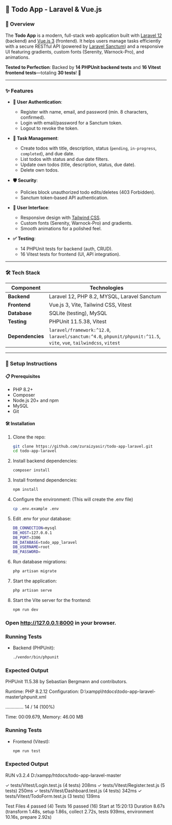 
## 🎉 Todo App - Laravel & Vue.js

### 🌟 Overview
The **Todo App** is a modern, full-stack web application built with [Laravel 12](https://laravel.com) (backend) and [Vue.js 3](https://vuejs.org) (frontend). It helps users manage tasks efficiently with a secure RESTful API (powered by [Laravel Sanctum](https://laravel.com/docs/sanctum)) and a responsive UI featuring gradients, custom fonts (Serenity, Warnock-Pro), and animations.

**Tested to Perfection**: Backed by **14 PHPUnit backend tests** and **16 Vitest frontend tests**—totaling **30 tests**! 🚀

---

### ✨ Features

- **🔐 User Authentication**:
  - Register with name, email, and password (min. 8 characters, confirmed).
  - Login with email/password for a Sanctum token.
  - Logout to revoke the token.

- **📝 Task Management**:
  - Create todos with title, description, status (`pending`, `in-progress`, `completed`), and due date.
  - List todos with status and due date filters.
  - Update own todos (title, description, status, due date).
  - Delete own todos.

- **🛡️ Security**:
  - Policies block unauthorized todo edits/deletes (403 Forbidden).
  - Sanctum token-based API authentication.

- **🎨 User Interface**:
  - Responsive design with [Tailwind CSS](https://tailwindcss.com).
  - Custom fonts (Serenity, Warnock-Pro) and gradients.
  - Smooth animations for a polished feel.

- **✅ Testing**:
  - 14 PHPUnit tests for backend (auth, CRUD).
  - 16 Vitest tests for frontend (UI, API integration).

---

### 🛠️ Tech Stack
| Component         | Technologies                                      |
|-------------------|---------------------------------------------------|
| **Backend**       | Laravel 12, PHP 8.2, MYSQL, Laravel Sanctum      |
| **Frontend**      | Vue.js 3, Vite, Tailwind CSS, Vitest             |
| **Database**      | SQLite (testing), MySQL  |
| **Testing**       | PHPUnit 11.5.38, Vitest                          |
| **Dependencies**  | `laravel/framework:^12.0`, `laravel/sanctum:^4.0`, `phpunit/phpunit:^11.5`, `vite`, `vue`, `tailwindcss`, `vitest` |

---

### 🚀 Setup Instructions

#### 📋 Prerequisites
- PHP 8.2+
- Composer
- Node.js 20+ and npm
- MySQL
- Git

#### 🛠️ Installation
1. Clone the repo:
   ```bash
   git clone https://github.com/zuraizyasir/todo-app-laravel.git
   cd todo-app-laravel
2. Install backend dependencies:
    ```bash
   composer install
3. Install frontend dependencies:
    ```bash
   npm install
4. Configure the environment:
   (This will create the .env file)
   ```bash
   cp .env.example .env
5. Edit .env for your database:
   ```bash
   DB_CONNECTION=mysql
   DB_HOST=127.0.0.1
   DB_PORT=3306
   DB_DATABASE=todo_app_laravel
   DB_USERNAME=root
   DB_PASSWORD=
6. Run database migrations:
   ```bash
   php artisan migrate
7. Start the application:
   ```bash
   php artisan serve
8. Start the Vite server for the frontend:
   ```bash
   npm run dev

### Open http://127.0.0.1:8000 in your browser.
   
### Running Tests
- Backend (PHPUnit):
   ```bash
   ./vendor/bin/phpunit
### Expected Output
PHPUnit 11.5.38 by Sebastian Bergmann and contributors.

Runtime:       PHP 8.2.12
Configuration: D:\xampp\htdocs\todo-app-laravel-master\phpunit.xml

..............                                                    14 / 14 (100%)

Time: 00:09.679, Memory: 46.00 MB

### Running Tests
- Frontend (Vitest):
   ```bash
   npm run test
### Expected Output
 RUN  v3.2.4 D:/xampp/htdocs/todo-app-laravel-master

 ✓ tests/Vitest/Login.test.js (4 tests) 208ms
 ✓ tests/Vitest/Register.test.js (5 tests) 250ms
 ✓ tests/Vitest/Dashboard.test.js (4 tests) 342ms
 ✓ tests/Vitest/TodoForm.test.js (3 tests) 139ms

 Test Files  4 passed (4)
      Tests  16 passed (16)
   Start at  15:20:13
   Duration  8.67s (transform 1.48s, setup 1.86s, collect 2.72s, tests 939ms, environment 10.16s, prepare 2.92s)

